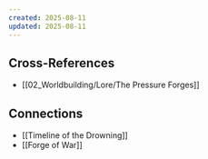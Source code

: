 ```yaml
---
created: 2025-08-11
updated: 2025-08-11
---
```




## Cross-References

- [[02_Worldbuilding/Lore/The Pressure Forges]]


## Connections

- [[Timeline of the Drowning]]
- [[Forge of War]]
